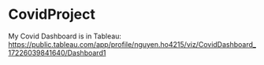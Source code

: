 # CovidProject
My Covid Dashboard is in Tableau: https://public.tableau.com/app/profile/nguyen.ho4215/viz/CovidDashboard_17226039841640/Dashboard1
